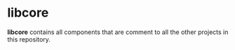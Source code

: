 # libcore

**libcore** contains all components that are comment to all the other projects in this repository.
